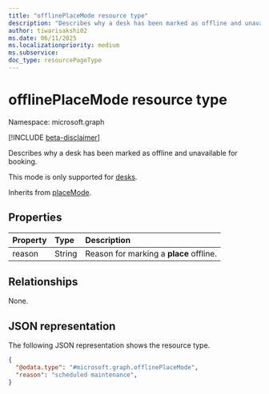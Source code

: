 ```yaml
---
title: "offlinePlaceMode resource type"
description: "Describes why a desk has been marked as offline and unavailable for booking."
author: tiwarisakshi02
ms.date: 06/11/2025
ms.localizationpriority: medium
ms.subservice: 
doc_type: resourcePageType
---
```


# offlinePlaceMode resource type

Namespace: microsoft.graph

[!INCLUDE [beta-disclaimer](../../includes/beta-disclaimer.md)]

Describes why a desk has been marked as offline and unavailable for booking.

This mode is only supported for [desks](./desk.md).

Inherits from [placeMode](../resources/placemode.md).

## Properties
|Property|Type|Description|
|:---|:---|:---|
|reason|String|Reason for marking a **place** offline.|

## Relationships
None.

## JSON representation
The following JSON representation shows the resource type.
<!-- {
  "blockType": "resource",
  "@odata.type": "microsoft.graph.offlinePlaceMode"
}
-->
``` json
{
  "@odata.type": "#microsoft.graph.offlinePlaceMode",
  "reason": "scheduled maintenance",
}
```

